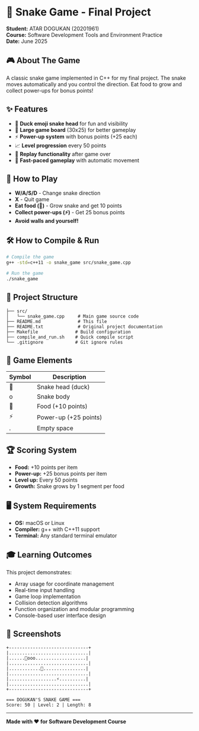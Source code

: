 # 🐍 Snake Game - Final Project

**Student:** ATAR DOGUKAN (20201961)  
**Course:** Software Development Tools and Environment Practice  
**Date:** June 2025

## 🎮 About The Game

A classic snake game implemented in C++ for my final project. The snake moves automatically and you control the direction. Eat food to grow and collect power-ups for bonus points!

## ✨ Features

- 🦆 **Duck emoji snake head** for fun and visibility
- 📏 **Large game board** (30x25) for better gameplay
- ⚡ **Power-up system** with bonus points (+25 each)
- 📈 **Level progression** every 50 points
- 🔄 **Replay functionality** after game over
- 🎯 **Fast-paced gameplay** with automatic movement

## 🎯 How to Play

- **W/A/S/D** - Change snake direction
- **X** - Quit game
- **Eat food (🍎)** - Grow snake and get 10 points
- **Collect power-ups (⚡️)** - Get 25 bonus points
- **Avoid walls and yourself!**

## 🛠️ How to Compile & Run

```bash
# Compile the game
g++ -std=c++11 -o snake_game src/snake_game.cpp

# Run the game
./snake_game
```

## 📁 Project Structure

```
├── src/
│   └── snake_game.cpp     # Main game source code
├── README.md              # This file
├── README.txt             # Original project documentation
├── Makefile              # Build configuration
├── compile_and_run.sh    # Quick compile script
└── .gitignore            # Git ignore rules
```

## 🎯 Game Elements

| Symbol | Description |
|--------|-------------|
| 🦆 | Snake head (duck) |
| o | Snake body |
| 🍎 | Food (+10 points) |
| ⚡️ | Power-up (+25 points) |
| . | Empty space |

## 🏆 Scoring System

- **Food:** +10 points per item
- **Power-up:** +25 bonus points per item  
- **Level up:** Every 50 points
- **Growth:** Snake grows by 1 segment per food

## 🖥️ System Requirements

- **OS:** macOS or Linux
- **Compiler:** g++ with C++11 support
- **Terminal:** Any standard terminal emulator

## 🎓 Learning Outcomes

This project demonstrates:
- Array usage for coordinate management
- Real-time input handling
- Game loop implementation
- Collision detection algorithms
- Function organization and modular programming
- Console-based user interface design

## 📸 Screenshots

```
+------------------------------+
|..............................|
|......🦆ooo...................|
|..............................|
|............🍎................|
|..............................|
|..................⚡️..........|
|..............................|
+------------------------------+

=== DOGUKAN'S SNAKE GAME ===
Score: 50 | Level: 2 | Length: 8
```

---

**Made with ❤️ for Software Development Course** 